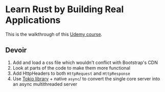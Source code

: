 # Learn Rust by Building Real Applications

This is the walkthrough of this [Udemy course](https://www.udemy.com/course/rust-fundamentals/).

## Devoir

1. Add and load a css file which wouldn't conflict with Bootstrap's CDN
2. Look at parts of the code to make them more functional
3. Add HttpHeaders to both `HttpRequest` and `HttpResponse`
4. Use [Tokio library](tokio.rs) + native `async`/ to convert the single core server into an async multithreaded server